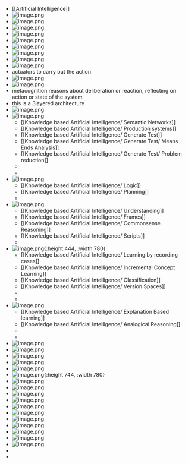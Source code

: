 - [[Artificial Intelligence]]
- ![image.png](../assets/image_1715807449372_0.png)
- ![image.png](../assets/image_1715807560390_0.png)
- ![image.png](../assets/image_1715849426442_0.png)
- ![image.png](../assets/image_1715849476258_0.png)
- ![image.png](../assets/image_1715857781328_0.png)
- ![image.png](../assets/image_1715892678609_0.png)
- ![image.png](../assets/image_1715892743899_0.png)
- ![image.png](../assets/image_1715893189034_0.png)
- ![image.png](../assets/image_1715893274607_0.png)
- actuators to carry out the action
- ![image.png](../assets/image_1715893332433_0.png)
- ![image.png](../assets/image_1715893456871_0.png)
- metacognition reasons about deliberation or reaction, reflecting on action or state of the system.
- this is a 3layered architecture
- ![image.png](../assets/image_1715893587452_0.png)
- ![image.png](../assets/image_1715893606158_0.png)
	- [[Knowledge based Artificial Intelligence/ Semantic Networks]]
	- [[Knowledge based Artificial Intelligence/ Production systems]]
	- [[Knowledge based Artificial Intelligence/ Generate Test]]
	- [[Knowledge based Artificial Intelligence/ Generate Test/ Means Ends Analysis]]
	- [[Knowledge based Artificial Intelligence/ Generate Test/ Problem reduction]]
	-
	-
- ![image.png](../assets/image_1715896027366_0.png)
	- [[Knowledge based Artificial Intelligence/ Logic]]
	- [[Knowledge based Artificial Intelligence/ Planning]]
	-
- ![image.png](../assets/image_1715896046030_0.png)
	- [[Knowledge based Artificial Intelligence/ Understanding]]
	- [[Knowledge based Artificial Intelligence/ Frames]]
	- [[Knowledge based Artificial Intelligence/ Commonsense Reasoning]]
	- [[Knowledge based Artificial Intelligence/ Scripts]]
	-
- ![image.png](../assets/image_1715896079639_0.png){:height 444, :width 780}
	- [[Knowledge based Artificial Intelligence/ Learning by  recording cases]]
	- [[Knowledge based Artificial Intelligence/ Incremental Concept Learning]]
	- [[Knowledge based Artificial Intelligence/ Classification]]
	- [[Knowledge based Artificial Intelligence/ Version Spaces]]
	-
	-
- ![image.png](../assets/image_1715896094059_0.png)
	- [[Knowledge based Artificial Intelligence/ Explanation Based learning]]
	- [[Knowledge based Artificial Intelligence/ Analogical Reasoning]]
	-
	-
- ![image.png](../assets/image_1715896128960_0.png)
- ![image.png](../assets/image_1715896150330_0.png)
- ![image.png](../assets/image_1715896167189_0.png)
- ![image.png](../assets/image_1715896193644_0.png)
- ![image.png](../assets/image_1715896668747_0.png)
- ![image.png](../assets/image_1715896721669_0.png){:height 744, :width 780}
- ![image.png](../assets/image_1715896786095_0.png)
- ![image.png](../assets/image_1715896857430_0.png)
- ![image.png](../assets/image_1715896967140_0.png)
- ![image.png](../assets/image_1715931835581_0.png)
- ![image.png](../assets/image_1715931869986_0.png)
- ![image.png](../assets/image_1715931888050_0.png)
- ![image.png](../assets/image_1715931900695_0.png)
- ![image.png](../assets/image_1715931920522_0.png)
- ![image.png](../assets/image_1715931951998_0.png)
- ![image.png](../assets/image_1715931976956_0.png)
- ![image.png](../assets/image_1715932002768_0.png)
-
-